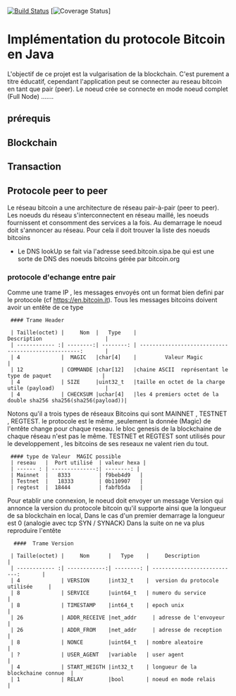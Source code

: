 [![Build Status](https://travis-ci.org/daloji/blockchain.svg?branch=master)](https://travis-ci.org/daloji/blockchain) [![Coverage Status](https://coveralls.io/repos/bitcoinj/bitcoinj/badge.png?branch=master)]


# Implémentation du protocole Bitcoin en Java

L'objectif de ce projet est la vulgarisation de la blockchain. C'est purement a titre éducatif, cependant l'application peut se connecter au reseau bitcoin en tant que pair (peer).
Le noeud crée se connecte en mode noeud complet (Full Node) .......

## prérequis
 
## Blockchain 

## Transaction

## Protocole peer to peer
 Le réseau bitcoin a une architecture de réseau pair-à-pair (peer to peer). Les noeuds du réseau s'interconnectent en réseau maillé, les noeuds fournissent et consomment des services a la fois.
 Au demarrage le noeud doit s'annoncer au réseau. Pour cela il doit trouver la liste des noeuds bitcoins 
 * Le DNS lookUp se fait via l'adresse seed.bitcoin.sipa.be qui est une sorte de DNS des noeuds bitcoins gérée par bitcoin.org 
 
  ### protocole d'echange entre pair
  Comme une trame IP , les messages envoyés ont un format bien defini par le protocole (cf https://en.bitcoin.it). Tous les messages bitcoins doivent avoir un entête de ce type
  
     #### Trame Header
 
     | Taille(octet) |     Nom  |   Type    |                             Description                    |
     | ------------ :| --------:| --------: | ---------------------------------------------------:       | 
     | 4             |  MAGIC   |char[4]    |         Valeur Magic                                       |
     | 12            | COMMANDE |char[12]   |chaine ASCII  représentant le type de paquet                |
     | 4             | SIZE     |uint32_t   |taille en octet de la charge utile (payload)                |
     | 4             | CHECKSUM |uchar[4]   |les 4 premiers octet de la double sha256 sha256(sha256(payload))|
   
  Notons qu'il a trois types de réseaux Bitcoins qui sont  MAINNET , TESTNET , REGTEST. le protocole est le même ,seulement la donnée (Magic) de l'entête change pour chaque reseau. le bloc genesis de la blockchaine de chaque réseau n'est pas le même. TESTNET et REGTEST sont utilisés pour le developpement , les bitcoins de ses reseaux ne valent rien du tout.
   
     #### type de Valeur  MAGIC possible
     | reseau   |  Port utilisé  | valeur hexa |         
     | ------ : | --------------:| --------: | 
     | Mainnet  |  	8333         | f9beb4d9   |   
     | Testnet  |   18333        | 0b110907   |
     | regtest  |  18444         | fabfb5da   |

  
  
  Pour etablir une connexion, le noeud doit envoyer un message Version qui annonce la version du protocole bitcoin qu'il supporte ainsi que la longueur de sa blockchain en local, Dans le cas d'un premier demarrage la longueur est 0  (analogie avec tcp SYN / SYNACK)
  Dans la suite on ne va plus reproduire l'entête
  
      ####  Trame Version 
      
     | Taille(octet) |     Nom      |   Type    |     Description                    |
     | ------------ :| ------------:| --------: | ---------------------------:       | 
     | 4             | VERSION      |int32_t    |  version du protocole utilisée     |
     | 8             | SERVICE      |uint64_t   | numero du service                  |
     | 8             | TIMESTAMP    |int64_t    | epoch unix                         |
     | 26            | ADDR_RECEIVE |net_addr	  | adresse de l'envoyeur              |
     | 26            | ADDR_FROM    |net_addr	  | adresse de reception               |
     | 8             | NONCE        |uint64_t   | nombre aleatoire                   |
     | ?             | USER_AGENT   |variable   | user agent                         |
     | 4             | START_HEIGTH |int32_t    | longueur de la blockchaine connue  |
     | 1             | RELAY        |bool       | noeud en mode relais               |
